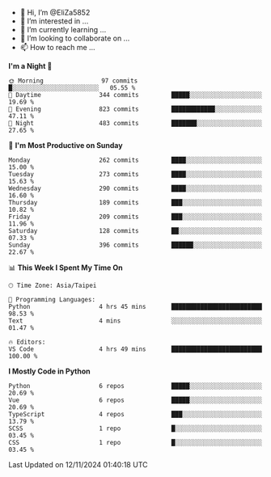 - 👋 Hi, I’m @EliZa5852
- 👀 I’m interested in ...
- 🌱 I’m currently learning ...
- 💞️ I’m looking to collaborate on ...
- 📫 How to reach me ...

<!--START_SECTION:waka-->
**I'm a Night 🦉** 

```text
🌞 Morning                97 commits          █░░░░░░░░░░░░░░░░░░░░░░░░   05.55 % 
🌆 Daytime                344 commits         █████░░░░░░░░░░░░░░░░░░░░   19.69 % 
🌃 Evening                823 commits         ████████████░░░░░░░░░░░░░   47.11 % 
🌙 Night                  483 commits         ███████░░░░░░░░░░░░░░░░░░   27.65 % 
```
📅 **I'm Most Productive on Sunday** 

```text
Monday                   262 commits         ████░░░░░░░░░░░░░░░░░░░░░   15.00 % 
Tuesday                  273 commits         ████░░░░░░░░░░░░░░░░░░░░░   15.63 % 
Wednesday                290 commits         ████░░░░░░░░░░░░░░░░░░░░░   16.60 % 
Thursday                 189 commits         ███░░░░░░░░░░░░░░░░░░░░░░   10.82 % 
Friday                   209 commits         ███░░░░░░░░░░░░░░░░░░░░░░   11.96 % 
Saturday                 128 commits         ██░░░░░░░░░░░░░░░░░░░░░░░   07.33 % 
Sunday                   396 commits         ██████░░░░░░░░░░░░░░░░░░░   22.67 % 
```


📊 **This Week I Spent My Time On** 

```text
🕑︎ Time Zone: Asia/Taipei

💬 Programming Languages: 
Python                   4 hrs 45 mins       █████████████████████████   98.53 % 
Text                     4 mins              ░░░░░░░░░░░░░░░░░░░░░░░░░   01.47 % 

🔥 Editors: 
VS Code                  4 hrs 49 mins       █████████████████████████   100.00 % 
```

**I Mostly Code in Python** 

```text
Python                   6 repos             █████░░░░░░░░░░░░░░░░░░░░   20.69 % 
Vue                      6 repos             █████░░░░░░░░░░░░░░░░░░░░   20.69 % 
TypeScript               4 repos             ███░░░░░░░░░░░░░░░░░░░░░░   13.79 % 
SCSS                     1 repo              █░░░░░░░░░░░░░░░░░░░░░░░░   03.45 % 
CSS                      1 repo              █░░░░░░░░░░░░░░░░░░░░░░░░   03.45 % 
```




 Last Updated on 12/11/2024 01:40:18 UTC
<!--END_SECTION:waka-->
